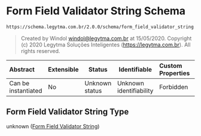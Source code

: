 # Form Field Validator String Schema

```txt
https://schema.legytma.com.br/2.0.0/schema/form_field_validator_string.schema.json
```




> Created by Windol [windol@legytma.com.br](mailto:windol@legytma.com.br) at 15/05/2020.
> Copyright (c) 2020 Legytma Soluções Inteligentes (<https://legytma.com.br>). All rights reserved.
>

| Abstract            | Extensible | Status         | Identifiable            | Custom Properties | Additional Properties | Access Restrictions | Defined In                                                                                                          |
| :------------------ | ---------- | -------------- | ----------------------- | :---------------- | --------------------- | ------------------- | ------------------------------------------------------------------------------------------------------------------- |
| Can be instantiated | No         | Unknown status | Unknown identifiability | Forbidden         | Allowed               | none                | [form_field_validator_string.schema.json](../schema/form_field_validator_string.schema.json) |

## Form Field Validator String Type

unknown ([Form Field Validator String](form_field_validator_string.md))
